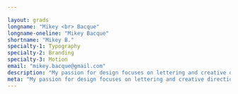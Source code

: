 ```yaml
---

layout: grads
longname: "Mikey <br> Bacque"
longname-oneline: "Mikey Bacque"
shortname: "Mikey B."
specialty-1: Typography
specialty-2: Branding
specialty-3: Motion
email: "mikey.bacque@gmail.com"
description: "My passion for design focuses on lettering and creative direction. I see the beauty of imperfection and apply organic designs to my work."
meta: "My passion for design focuses on lettering and creative direction. I see the beauty of imperfection and apply organic designs to my work."
---
```

